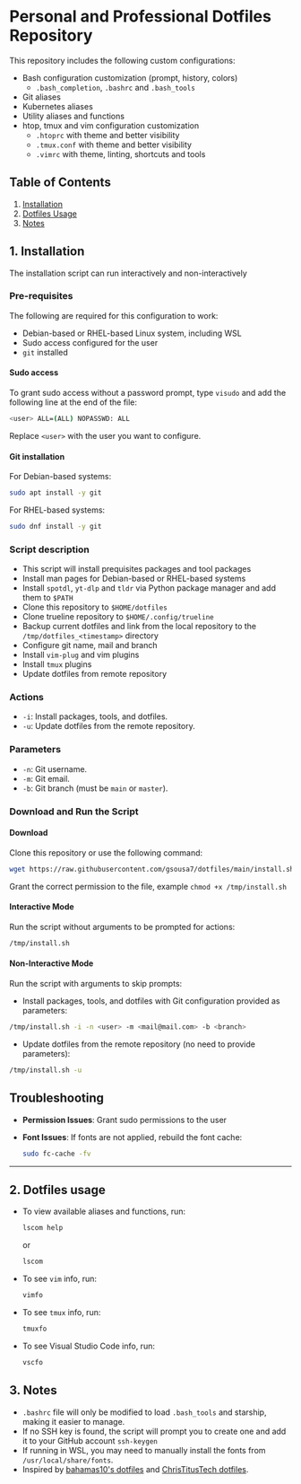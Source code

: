 # Personal and Professional Dotfiles Repository
This repository includes the following custom configurations:
- Bash configuration customization (prompt, history, colors)
  - `.bash_completion`, `.bashrc` and `.bash_tools`
- Git aliases
- Kubernetes aliases
- Utility aliases and functions
- htop, tmux and vim configuration customization 
  - `.htoprc` with theme and better visibility
  - `.tmux.conf` with theme and better visibility
  - `.vimrc` with theme, linting, shortcuts and tools

## Table of Contents
1. [Installation](#1-installation)
2. [Dotfiles Usage](#2-dotfiles-usage)
3. [Notes](#3-notes)


## 1. Installation

The installation script can run interactively and non-interactively

### Pre-requisites
The following are required for this configuration to work:
- Debian-based or RHEL-based Linux system, including WSL
- Sudo access configured for the user
- `git` installed

#### Sudo access
To grant sudo access without a password prompt, type `visudo` and add the following line at the end of the file:
```bash
<user> ALL=(ALL) NOPASSWD: ALL
```
Replace `<user>` with the user you want to configure.

#### Git installation
For Debian-based systems:
```bash
sudo apt install -y git
```

For RHEL-based systems:
```bash
sudo dnf install -y git
```

### Script description
- This script will install prequisites packages and tool packages
- Install man pages for Debian-based or RHEL-based systems
- Install `spotdl`, `yt-dlp` and `tldr` via Python package manager and add them to `$PATH`
- Clone this repository to `$HOME/dotfiles`
- Clone trueline repository to `$HOME/.config/trueline`
- Backup current dotfiles and link from the local repository to the `/tmp/dotfiles_<timestamp>` directory
- Configure git name, mail and branch
- Install `vim-plug` and vim plugins
- Install `tmux` plugins
- Update dotfiles from remote repository

### Actions
- `-i`: Install packages, tools, and dotfiles.
- `-u`: Update dotfiles from the remote repository.

### Parameters
- `-n`: Git username.
- `-m`: Git email.
- `-b`: Git branch (must be `main` or `master`).

### Download and Run the Script

#### Download

Clone this repository or use the following command:
```bash
wget https://raw.githubusercontent.com/gsousa7/dotfiles/main/install.sh -O /tmp/install.sh
```
Grant the correct permission to the file, example `chmod +x /tmp/install.sh`

#### Interactive Mode
Run the script without arguments to be prompted for actions:
```bash
/tmp/install.sh
```

#### Non-Interactive Mode
Run the script with arguments to skip prompts:
- Install packages, tools, and dotfiles with Git configuration provided as parameters:
```bash
/tmp/install.sh -i -n <user> -m <mail@mail.com> -b <branch>
```
- Update dotfiles from the remote repository (no need to provide parameters):
```bash
/tmp/install.sh -u
```


## Troubleshooting
- **Permission Issues**:
   Grant sudo permissions to the user

- **Font Issues**:
   If fonts are not applied, rebuild the font cache:
   ```bash
   sudo fc-cache -fv
   ```
   
---

## 2. Dotfiles usage
- To view available aliases and functions, run:
  ```bash
  lscom help 
  ```
  or
  ```bash
  lscom
  ```
- To see `vim` info, run:
  ```bash
  vimfo
  ```
- To see `tmux` info, run:
  ```bash
  tmuxfo
  ```
- To see Visual Studio Code info, run:
  ```bash
  vscfo
  ```

## 3. Notes
- `.bashrc` file will only be modified to load `.bash_tools` and starship, making it easier to manage.
- If no SSH key is found, the script will prompt you to create one and add it to your GitHub account `ssh-keygen`
- If running in WSL, you may need to manually install the fonts from `/usr/local/share/fonts`.
- Inspired by [bahamas10's dotfiles](https://github.com/bahamas10/dotfiles) and [ChrisTitusTech dotfiles](https://github.com/christitustech/mybash). 